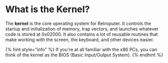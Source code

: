 # What is the Kernel?

The **kernel** is the core operating system for Retroputer. It controls the startup and initialization of memory, trap vectors, and launches whatever code is stored at 0x02000. It also contains a lot of reusable routines that make working with the screen, the keyboard, and other devices easier.

{% hint style="info" %}
If you're at all familiar with the x86 PCs, you can think of the kernel as the BIOS \(Basic Input/Output System\).
{% endhint %}



